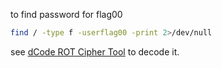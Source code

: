 to find password for flag00 

```sh
find / -type f -userflag00 -print 2>/dev/null
```
see [dCode ROT Cipher Tool](https://www.dcode.fr/rot-cipher) to decode it.
